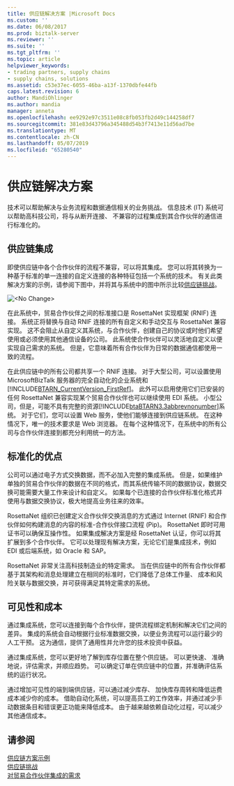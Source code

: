 ```yaml
---
title: 供应链解决方案 |Microsoft Docs
ms.custom: ''
ms.date: 06/08/2017
ms.prod: biztalk-server
ms.reviewer: ''
ms.suite: ''
ms.tgt_pltfrm: ''
ms.topic: article
helpviewer_keywords:
- trading partners, supply chains
- supply chains, solutions
ms.assetid: c53e37ec-6055-46ba-a13f-1370dbfe44fb
caps.latest.revision: 6
author: MandiOhlinger
ms.author: mandia
manager: anneta
ms.openlocfilehash: ee9292e97c3511e08c8fb053fb2d49c144258df7
ms.sourcegitcommit: 381e83d43796a345488d54b3f7413e11d56ad7be
ms.translationtype: MT
ms.contentlocale: zh-CN
ms.lasthandoff: 05/07/2019
ms.locfileid: "65280540"
---
```

# <a name="the-supply-chain-solution"></a>供应链解决方案
技术可以帮助解决与业务流程和数据通信相关的业务挑战。 信息技术 (IT) 系统可以帮助高科技公司，将与从断开连接、 不兼容的过程集成到其合作伙伴的通信进行标准化的。  
  
## <a name="supply-chain-integration"></a>供应链集成  
 即使供应链中各个合作伙伴的流程不兼容，可以将其集成。 您可以将其转换为一种基于标准的单一连接的自定义连接的各种特征包括一个系统的技术。 有关此类解决方案的示例，请参阅下图中，并将其与系统中的图中所示比较[供应链挑战](../../adapters-and-accelerators/accelerator-rosettanet/the-supply-chain-challenge.md)。  
  
 ![&#60;No Change&#62;](../../adapters-and-accelerators/accelerator-rosettanet/media/rn3-integrated-supply-chain-scenario.gif "RN3_Integrated_Supply_Chain_Scenario")  
  
 在此系统中，贸易合作伙伴之间的标准接口是 RosettaNet 实现框架 (RNIF) 连接。 系统正将替换与自动 RNIF 连接的所有自定义和手动交互与 RosettaNet 兼容实现。 这不会阻止从自定义其系统，与合作伙伴，创建自己的协议或时他们希望使用或必须使用其他通信设备的公司。 此系统使合作伙伴可以灵活地自定义以便实现自己需求的系统。 但是，它意味着所有合作伙伴为日常的数据通信都使用一致的流程。  
  
 在此供应链中的所有公司都共享一个 RNIF 连接。 对于大型公司，可以设置使用 MicrosoftBizTalk 服务器的完全自动化的企业系统和[!INCLUDE[BTARN_CurrentVersion_FirstRef](../../includes/btarn-currentversion-firstref-md.md)]。 此外可以启用使用它们已安装的任何 RosettaNet 兼容实现某个贸易合作伙伴也可以继续使用 EDI 系统。 小型公司，但是，可能不具有完整的资源[!INCLUDE[btaBTARN3.3abbrevnonumber](../../includes/btabtarn3-3abbrevnonumber-md.md)]系统。 对于它们，您可以设置 Web 服务，使他们能够连接到供应链系统。 在这种情况下，唯一的技术要求是 Web 浏览器。 在每个这种情况下，在系统中的所有公司与合作伙伴连接到都充分利用统一的方法。  
  
## <a name="the-benefits-of-standardization"></a>标准化的优点  
 公司可以通过电子方式交换数据，而不必加入完整的集成系统。 但是，如果维护单独的贸易合作伙伴的数据在不同的格式，而其系统传输不同的数据协议，数据交换可能需要大量工作来设计和自定义。 如果每个已连接的合作伙伴标准化格式并使用与数据交换协议，极大地提高业务往来的效率。  
  
 RosettaNet 组织已创建定义合作伙伴交换消息的方式通过 Internet (RNIF) 和合作伙伴如何构建消息的内容的标准-合作伙伴接口流程 (Pip)。 RosettaNet 即时可用证书可以确保互操作性。 如果集成解决方案是经 RosettaNet 认证，你可以将其扩展到多个合作伙伴。 它可以处理现有解决方案，无论它们是集成技术，例如 EDI 或后端系统，如 Oracle 和 SAP。  
  
 RosettaNet 非常关注高科技制造业的特定需求。 当在供应链中的所有合作伙伴都基于其架构和消息处理建立在相同的标准时，它们降低了总体工作量、 成本和风险关联与数据交换，并可获得满足其特定需求的系统。  
  
## <a name="visibility-and-cost"></a>可见性和成本  
 通过集成系统，您可以连接到每个合作伙伴，提供流程绑定机制和解决它们之间的差异。 集成的系统会自动根据行业标准数据交换，以便业务流程可以运行最少的人工干预。 这为通信，提供了通用性并允许您的技术投资中获益。  
  
 通过集成系统，您可以更好地了解到库存位置在整个供应链。 可以更快速、 准确地说，评估需求，并顺应趋势。 可以确定订单在供应链中的位置，并准确评估系统的运行状况。  
  
 通过增加可见性的端到端供应链，可以通过减少库存、 加快库存周转和降低运费成本减少你的成本。 借助自动化系统，可以提高员工的工作效率，并通过减少手动数据条目和错误更正功能来降低成本。 由于越来越依赖自动化过程，可以减少其他通信成本。  
  
## <a name="see-also"></a>请参阅  
 [供应链方案示例](../../adapters-and-accelerators/accelerator-rosettanet/sample-supply-chain-scenario.md)   
 [供应链挑战](../../adapters-and-accelerators/accelerator-rosettanet/the-supply-chain-challenge.md)   
 [对贸易合作伙伴集成的需求](../../adapters-and-accelerators/accelerator-rosettanet/the-need-for-trading-partner-integration.md)